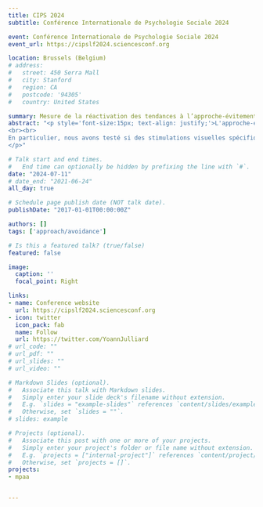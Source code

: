 ```yaml
---
title: CIPS 2024
subtitle: Conférence Internationale de Psychologie Sociale 2024

event: Conférence Internationale de Psychologie Sociale 2024
event_url: https://cipslf2024.sciencesconf.org

location: Brussels (Belgium)
# address:
#   street: 450 Serra Mall
#   city: Stanford
#   region: CA
#   postcode: '94305'
#   country: United States

summary: Mesure de la réactivation des tendances à l’approche-évitement à l’aide d’une tâche de perception visuelle
abstract: "<p style='font-size:15px; text-align: justify;'>L'approche-évitement est un comportement central pour la survie des organismes vivants y compris les êtres humains. Une meilleure compréhension des processus psychologiques sous-jacents à ces comportements serait utile tant sur le plan théorique qu'appliqué. Dans ce travail, nous avons cherché à tester l'un des processus à l'œuvre selon une approche de cognition incarnée (Barsalou, 1999) lorsque les tendances à l'évitement d'approche sont déclenchées. Selon ce modèle, la perception d'un stimulus lié à des comportements passés d'approche (ou d'évitement) devrait réactiver les stimulations sensorimotrices associées à ces comportements. 
<br><br>
En particulier, nous avons testé si des stimulations visuelles spécifiques, à savoir les flux visuels d'approche-évitement (Rougier et al., 2018), sont réactivés. Pour tester cela, nous avons développé une tâche de perception de flux visuels d'approche-évitement dans laquelle les participants doivent indiquer s'ils perçoivent plus d'approche ou d'évitement dans un stimulus composé de deux flux visuels opposés. Selon notre raisonnement, la perception des flux visuels d'approche et d'évitement devrait être influencée par une amorce associée à des comportements d'approche (ou d'évitement) antérieurs. Précisément, après une amorce positive (vraisemblablement associée à des comportements passés d'approche), les participants devraient être plus enclins à percevoir de l’approche dans un stimulus contenant des flux visuels opposés, et inversement avec une amorce négative. Nous avons mené deux études pré-enregistrées (N = 56 et N = 139) pour tester cette idée. Une analyse intégrative des données a révélé l'effet dont nous faisions l’hypothèse, z = 3.41, p < .001. Dans une troisième étude (N = 199), nous ne sommes toutefois pas parvenus à exclure une interprétation alternative des résultats en termes de biais de réponse, z = 1.31, p = .192.
</p>"

# Talk start and end times.
#   End time can optionally be hidden by prefixing the line with `#`.
date: "2024-07-11"
# date_end: "2021-06-24"
all_day: true

# Schedule page publish date (NOT talk date).
publishDate: "2017-01-01T00:00:00Z"

authors: []
tags: ['approach/avoidance']

# Is this a featured talk? (true/false)
featured: false

image:
  caption: ''
  focal_point: Right

links:
- name: Conference website
  url: https://cipslf2024.sciencesconf.org
- icon: twitter
  icon_pack: fab
  name: Follow
  url: https://twitter.com/YoannJulliard
# url_code: ""
# url_pdf: ""
# url_slides: ""
# url_video: ""

# Markdown Slides (optional).
#   Associate this talk with Markdown slides.
#   Simply enter your slide deck's filename without extension.
#   E.g. `slides = "example-slides"` references `content/slides/example-slides.md`.
#   Otherwise, set `slides = ""`.
# slides: example

# Projects (optional).
#   Associate this post with one or more of your projects.
#   Simply enter your project's folder or file name without extension.
#   E.g. `projects = ["internal-project"]` references `content/project/deep-learning/index.md`.
#   Otherwise, set `projects = []`.
projects:
- mpaa


---
```


